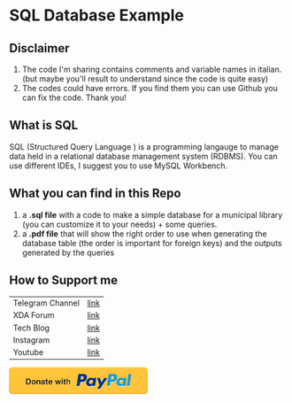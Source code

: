 # SQL Database Example
## Disclaimer
1) The code I'm sharing contains comments and variable names in italian. (but maybe you'll result to understand since the code is quite easy) 
2) The codes could have errors. If you find them you can use Github you can fix the code. Thank you!

## What is SQL
SQL (Structured Query Language ) is a programming langauge to manage data held in a relational database management system (RDBMS).
You can use different IDEs, I suggest you to use MySQL Workbench.

## What you can find in this Repo
1) a **.sql file** with a code to make a simple database for a municipal library (you can customize it to your needs) + some queries.
2) a **.pdf file** that will show the right order to use when generating the database table (the order is important for foreign keys) and the outputs generated by the queries

## How to Support me
|  |  |
| ------ | ------ |
| Telegram Channel | [link][tg] |
| XDA Forum | [link][xda] |
| Tech Blog | [link][cam] |
| Instagram | [link][insta] |
| Youtube | [link][yt] |

<a href="https://paypal.me/donationMikel">
 <img src="images/donate_icon.png"
      alt="closeup"
      width="250"/></a>
      
      
[xda]: <http://bit.ly/2NBnhqB>
[insta]: <http://bit.ly/mikel_insta>
[yt]: <http://bit.ly/mikel_YT>
[cam]:<https://cam.tv/mik_el_tech>
[tg]:<https://bit.ly/Mikel_TG>
